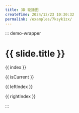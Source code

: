 ```yaml
---
title: 3D 轮播图
createTime: 2024/12/23 10:30:32
permalink: /examples/7ksyk1zx/
---
```


::: demo-wrapper

<script setup lang="ts">
import Carousel3D from "@source/components/Carousel3D/Carousel3D.vue"
import CarouselSlide from "@source/components/Carousel3D/CarouselSlide.vue"

const slides = [
  {
    title: "Slide 1",
    desc: "Lorem ipsum dolor sit amet, consectetur adipisicing elit. Enim, maxime.",
    src: "https://placehold.it/360x270"
  },
  {
    title: "Slide 2",
    desc: "Lorem ipsum dolor sit amet ",
    src: "https://placehold.it/360x270"
  },
  {
    title: "Slide 3",
    desc: "Lorem ipsum dolor sit amet, consectetur adipisicing elit. ",
    src: "https://placehold.it/360x270"
  },
  {
    title: "Slide 4",
    desc: "Lorem ipsum dolor sit amet,  Enim, maxime.",
    src: "https://placehold.it/360x270"
  },
  {
    title: "Slide 5",
    desc: "Lorem ipsum dolor sit amet, consectetur adipisicing elit. Enim, maxime.",
    src: "https://placehold.it/360x270"
  },
  {
    title: "Slide 6",
    desc: "Lorem ipsum dolor sit amet, consectetur adipisicing elit. Enim, maxime.",
    src: "https://placehold.it/360x270"
  },
  {
    title: "Slide 7",
    desc: "Lorem ipsum dolor sit amet, consectetur adipisicing elit. Enim, maxime.",
    src: "https://placehold.it/360x270"
  },
  {
    title: "Slide 8",
    desc: "Lorem ipsum dolor sit amet, consectetur adipisicing elit. Enim, maxime.",
    src: "https://placehold.it/360x270"
  },
  {
    title: "Slide 9",
    desc: "Lorem ipsum dolor sit amet, consectetur adipisicing elit. Enim, maxime.",
    src: "https://placehold.it/360x270"
  },
  {
    title: "Slide 10",
    desc: "Lorem ipsum dolor sit amet, consectetur adipisicing elit. Enim, maxime.",
    src: "https://placehold.it/360x270"
  }
]
</script>

<Carousel3D display="5" startIndex="4" :width="150" :height="200" :perspective="0">
  <CarouselSlide
    v-for="(slide, i) in slides"
    :index="i"
    :key="i"
    #default="{ index, isCurrent, leftIndex, rightIndex }"
  >
    <h1>{{ slide.title }}</h1>
    <p>{{ index }}</p>
    <p>{{ isCurrent }}</p>
    <p>{{ leftIndex }}</p>
    <p>{{ rightIndex }}</p>
  </CarouselSlide>
</Carousel3D>

<style scoped>
.carousel-3d-container {
  height: 240px !important;
  padding: 20px;
}
.current {
  box-shadow: 0px 0px 20px 5px #ffdf5e;
}
</style>

:::

